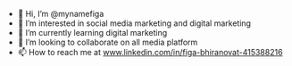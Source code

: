 - 👋 Hi, I’m @mynamefiga
- 👀 I’m interested in social media marketing and digital marketing
- 🌱 I’m currently learning digital marketing
- 💞️ I’m looking to collaborate on all media platform
- 📫 How to reach me at www.linkedin.com/in/figa-bhiranovat-415388216

<!---
mynamefiga/mynamefiga is a ✨ special ✨ repository because its `README.md` (this file) appears on your GitHub profile.
You can click the Preview link to take a look at your changes.
--->
